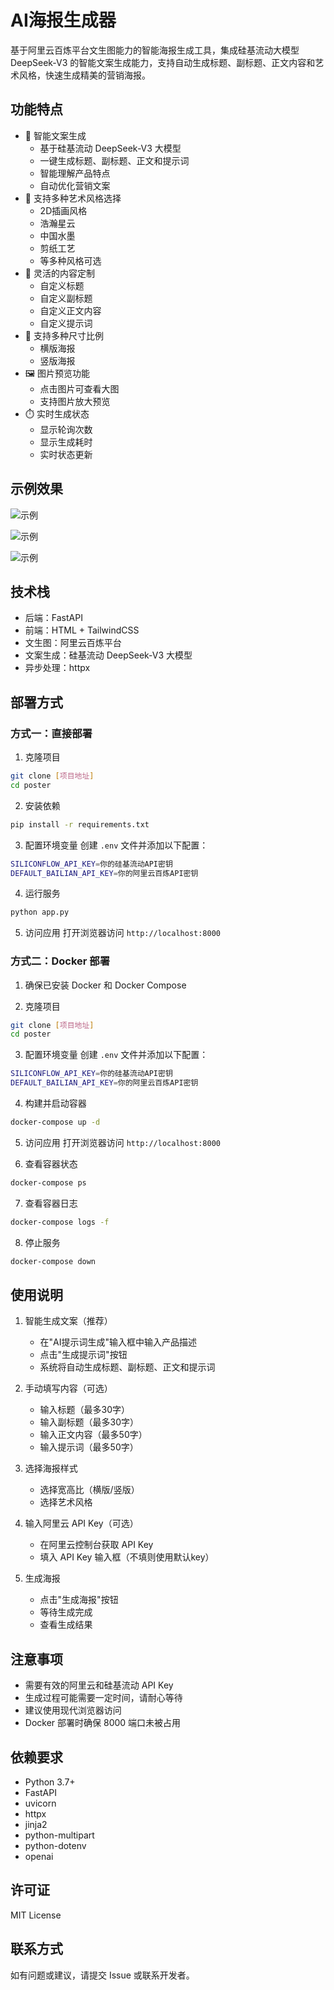 # AI海报生成器

基于阿里云百炼平台文生图能力的智能海报生成工具，集成硅基流动大模型 DeepSeek-V3 的智能文案生成能力，支持自动生成标题、副标题、正文内容和艺术风格，快速生成精美的营销海报。

## 功能特点

- 🤖 智能文案生成
  - 基于硅基流动 DeepSeek-V3 大模型
  - 一键生成标题、副标题、正文和提示词
  - 智能理解产品特点
  - 自动优化营销文案
- 🎨 支持多种艺术风格选择
  - 2D插画风格
  - 浩瀚星云
  - 中国水墨
  - 剪纸工艺
  - 等多种风格可选
- 📝 灵活的内容定制
  - 自定义标题
  - 自定义副标题
  - 自定义正文内容
  - 自定义提示词
- 📐 支持多种尺寸比例
  - 横版海报
  - 竖版海报
- 🖼️ 图片预览功能
  - 点击图片可查看大图
  - 支持图片放大预览
- ⏱️ 实时生成状态
  - 显示轮询次数
  - 显示生成耗时
  - 实时状态更新

## 示例效果


![示例](static/show1.png)

![示例](static/show2.png)

![示例](static/show3.png)

## 技术栈

- 后端：FastAPI
- 前端：HTML + TailwindCSS
- 文生图：阿里云百炼平台
- 文案生成：硅基流动 DeepSeek-V3 大模型
- 异步处理：httpx

## 部署方式

### 方式一：直接部署

1. 克隆项目
```bash
git clone [项目地址]
cd poster
```

2. 安装依赖
```bash
pip install -r requirements.txt
```

3. 配置环境变量
创建 `.env` 文件并添加以下配置：
```bash
SILICONFLOW_API_KEY=你的硅基流动API密钥
DEFAULT_BAILIAN_API_KEY=你的阿里云百炼API密钥
```

4. 运行服务
```bash
python app.py
```

5. 访问应用
打开浏览器访问 `http://localhost:8000`

### 方式二：Docker 部署

1. 确保已安装 Docker 和 Docker Compose

2. 克隆项目
```bash
git clone [项目地址]
cd poster
```

3. 配置环境变量
创建 `.env` 文件并添加以下配置：
```bash
SILICONFLOW_API_KEY=你的硅基流动API密钥
DEFAULT_BAILIAN_API_KEY=你的阿里云百炼API密钥
```

4. 构建并启动容器
```bash
docker-compose up -d
```

5. 访问应用
打开浏览器访问 `http://localhost:8000`

6. 查看容器状态
```bash
docker-compose ps
```

7. 查看容器日志
```bash
docker-compose logs -f
```

8. 停止服务
```bash
docker-compose down
```

## 使用说明

1. 智能生成文案（推荐）
   - 在"AI提示词生成"输入框中输入产品描述
   - 点击"生成提示词"按钮
   - 系统将自动生成标题、副标题、正文和提示词

2. 手动填写内容（可选）
   - 输入标题（最多30字）
   - 输入副标题（最多30字）
   - 输入正文内容（最多50字）
   - 输入提示词（最多50字）

3. 选择海报样式
   - 选择宽高比（横版/竖版）
   - 选择艺术风格

4. 输入阿里云 API Key（可选）
   - 在阿里云控制台获取 API Key
   - 填入 API Key 输入框（不填则使用默认key）

5. 生成海报
   - 点击"生成海报"按钮
   - 等待生成完成
   - 查看生成结果

## 注意事项

- 需要有效的阿里云和硅基流动 API Key
- 生成过程可能需要一定时间，请耐心等待
- 建议使用现代浏览器访问
- Docker 部署时确保 8000 端口未被占用

## 依赖要求

- Python 3.7+
- FastAPI
- uvicorn
- httpx
- jinja2
- python-multipart
- python-dotenv
- openai

## 许可证

MIT License

## 联系方式

如有问题或建议，请提交 Issue 或联系开发者。 